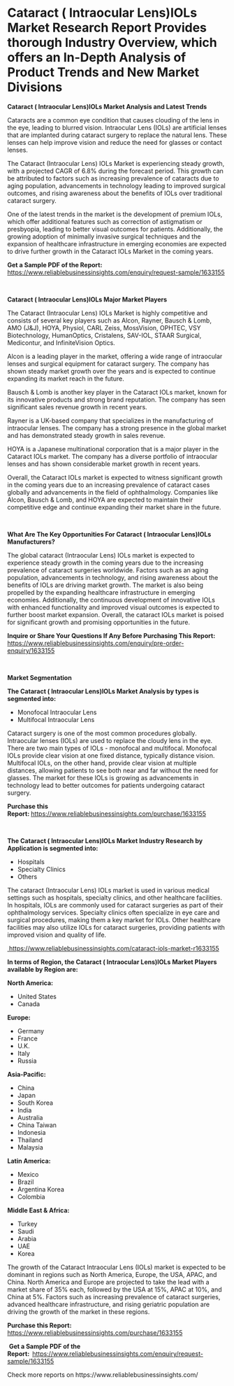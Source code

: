 <p><h1>Cataract ( Intraocular Lens)IOLs Market Research Report Provides thorough Industry Overview, which offers an In-Depth Analysis of Product Trends and New Market Divisions</h1></p><p><strong>Cataract ( Intraocular Lens)IOLs Market Analysis and Latest Trends</strong></p>
<p><p>Cataracts are a common eye condition that causes clouding of the lens in the eye, leading to blurred vision. Intraocular Lens (IOLs) are artificial lenses that are implanted during cataract surgery to replace the natural lens. These lenses can help improve vision and reduce the need for glasses or contact lenses.</p><p>The Cataract (Intraocular Lens) IOLs Market is experiencing steady growth, with a projected CAGR of 6.8% during the forecast period. This growth can be attributed to factors such as increasing prevalence of cataracts due to aging population, advancements in technology leading to improved surgical outcomes, and rising awareness about the benefits of IOLs over traditional cataract surgery.</p><p>One of the latest trends in the market is the development of premium IOLs, which offer additional features such as correction of astigmatism or presbyopia, leading to better visual outcomes for patients. Additionally, the growing adoption of minimally invasive surgical techniques and the expansion of healthcare infrastructure in emerging economies are expected to drive further growth in the Cataract IOLs Market in the coming years.</p></p>
<p><strong>Get a Sample PDF of the Report:&nbsp;</strong> <a href="https://www.reliablebusinessinsights.com/enquiry/request-sample/1633155">https://www.reliablebusinessinsights.com/enquiry/request-sample/1633155</a></p>
<p>&nbsp;</p>
<p><strong>Cataract ( Intraocular Lens)IOLs Major Market Players</strong></p>
<p><p>The Cataract (Intraocular Lens) IOLs Market is highly competitive and consists of several key players such as Alcon, Rayner, Bausch & Lomb, AMO (J&J), HOYA, Physiol, CARL Zeiss, MossVision, OPHTEC, VSY Biotechnology, HumanOptics, Cristalens, SAV-IOL, STAAR Surgical, Medicontur, and InfiniteVision Optics.</p><p>Alcon is a leading player in the market, offering a wide range of intraocular lenses and surgical equipment for cataract surgery. The company has shown steady market growth over the years and is expected to continue expanding its market reach in the future.</p><p>Bausch & Lomb is another key player in the Cataract IOLs market, known for its innovative products and strong brand reputation. The company has seen significant sales revenue growth in recent years.</p><p>Rayner is a UK-based company that specializes in the manufacturing of intraocular lenses. The company has a strong presence in the global market and has demonstrated steady growth in sales revenue.</p><p>HOYA is a Japanese multinational corporation that is a major player in the Cataract IOLs market. The company has a diverse portfolio of intraocular lenses and has shown considerable market growth in recent years.</p><p>Overall, the Cataract IOLs market is expected to witness significant growth in the coming years due to an increasing prevalence of cataract cases globally and advancements in the field of ophthalmology. Companies like Alcon, Bausch & Lomb, and HOYA are expected to maintain their competitive edge and continue expanding their market share in the future.</p></p>
<p>&nbsp;</p>
<p><strong>What Are The Key Opportunities For Cataract ( Intraocular Lens)IOLs Manufacturers?</strong></p>
<p><p>The global cataract (Intraocular Lens) IOLs market is expected to experience steady growth in the coming years due to the increasing prevalence of cataract surgeries worldwide. Factors such as an aging population, advancements in technology, and rising awareness about the benefits of IOLs are driving market growth. The market is also being propelled by the expanding healthcare infrastructure in emerging economies. Additionally, the continuous development of innovative IOLs with enhanced functionality and improved visual outcomes is expected to further boost market expansion. Overall, the cataract IOLs market is poised for significant growth and promising opportunities in the future.</p></p>
<p><strong>Inquire or Share Your Questions If Any Before Purchasing This Report:</strong> <a href="https://www.reliablebusinessinsights.com/enquiry/pre-order-enquiry/1633155">https://www.reliablebusinessinsights.com/enquiry/pre-order-enquiry/1633155</a></p>
<p>&nbsp;</p>
<p><strong>Market Segmentation</strong></p>
<p><strong>The Cataract ( Intraocular Lens)IOLs Market Analysis by types is segmented into:</strong></p>
<p><ul><li>Monofocal Intraocular Lens</li><li>Multifocal Intraocular Lens</li></ul></p>
<p><p>Cataract surgery is one of the most common procedures globally. Intraocular lenses (IOLs) are used to replace the cloudy lens in the eye. There are two main types of IOLs - monofocal and multifocal. Monofocal IOLs provide clear vision at one fixed distance, typically distance vision. Multifocal IOLs, on the other hand, provide clear vision at multiple distances, allowing patients to see both near and far without the need for glasses. The market for these IOLs is growing as advancements in technology lead to better outcomes for patients undergoing cataract surgery.</p></p>
<p><strong>Purchase this Report:&nbsp;</strong><a href="https://www.reliablebusinessinsights.com/purchase/1633155">https://www.reliablebusinessinsights.com/purchase/1633155</a></p>
<p>&nbsp;</p>
<p><strong>The Cataract ( Intraocular Lens)IOLs Market Industry Research by Application is segmented into:</strong></p>
<p><ul><li>Hospitals</li><li>Specialty Clinics</li><li>Others</li></ul></p>
<p><p>The cataract (Intraocular Lens) IOLs market is used in various medical settings such as hospitals, specialty clinics, and other healthcare facilities. In hospitals, IOLs are commonly used for cataract surgeries as part of their ophthalmology services. Specialty clinics often specialize in eye care and surgical procedures, making them a key market for IOLs. Other healthcare facilities may also utilize IOLs for cataract surgeries, providing patients with improved vision and quality of life.</p></p>
<p><a href="https://www.reliablebusinessinsights.com/cataract-iols-market-r1633155">&nbsp;https://www.reliablebusinessinsights.com/cataract-iols-market-r1633155</a></p>
<p><strong>In terms of Region, the Cataract ( Intraocular Lens)IOLs Market Players available by Region are:</strong></p>
<p>
    <p> <strong> North America: </strong>
        <ul>
            <li>United States</li>
            <li>Canada</li>
        </ul>
        </p> 
    <p> <strong> Europe: </strong>
        <ul>
            <li>Germany</li>
            <li>France</li>
            <li>U.K.</li>
            <li>Italy</li>
            <li>Russia</li>
        </ul>
        </p> 
    <p> <strong> Asia-Pacific: </strong>
        <ul>
            <li>China</li>
            <li>Japan</li>
            <li>South Korea</li>
            <li>India</li>
            <li>Australia</li>
            <li>China Taiwan</li>
            <li>Indonesia</li>
            <li>Thailand</li>
            <li>Malaysia</li>
        </ul>
        </p> 
    <p> <strong> Latin America: </strong>
        <ul>
            <li>Mexico</li>
            <li>Brazil</li>
            <li>Argentina Korea</li>
            <li>Colombia</li>
        </ul>
        </p> 
    <p> <strong> Middle East & Africa: </strong>
        <ul>
            <li>Turkey</li>
            <li>Saudi</li>
            <li>Arabia</li>
            <li>UAE</li>
            <li>Korea</li>
        </ul>
    </p>
    </p>
<p><p>The growth of the Cataract Intraocular Lens (IOLs) market is expected to be dominant in regions such as North America, Europe, the USA, APAC, and China. North America and Europe are projected to take the lead with a market share of 35% each, followed by the USA at 15%, APAC at 10%, and China at 5%. Factors such as increasing prevalence of cataract surgeries, advanced healthcare infrastructure, and rising geriatric population are driving the growth of the market in these regions.</p></p>
<p><strong>Purchase this Report: </strong><a href="https://www.reliablebusinessinsights.com/purchase/1633155">https://www.reliablebusinessinsights.com/purchase/1633155</a></p>
<p>&nbsp;<strong>Get a Sample PDF of the Report:&nbsp;&nbsp;</strong><a href="https://www.reliablebusinessinsights.com/enquiry/request-sample/1633155">https://www.reliablebusinessinsights.com/enquiry/request-sample/1633155</a></p>
<p><strong></strong></p>
<p>Check more reports on https://www.reliablebusinessinsights.com/</p>